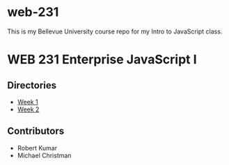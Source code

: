 # web-231
This is my Bellevue University course repo for my Intro to JavaScript class.
<h1>WEB 231 Enterprise JavaScript I</h1>
<h2>Directories</h2>
<ul>
  <li><a href="https://michaelchristman1999.github.io/web-231/week-1/">Week 1</li>
  <li><a href="https://michaelchristman1999.github.io/web-231/week-2/">Week 2</a></li>
 </ul>
<h2>Contributors</h2>
<ul>
  <li>Robert Kumar</li>
  <li>Michael Christman</li>
 </ul>
